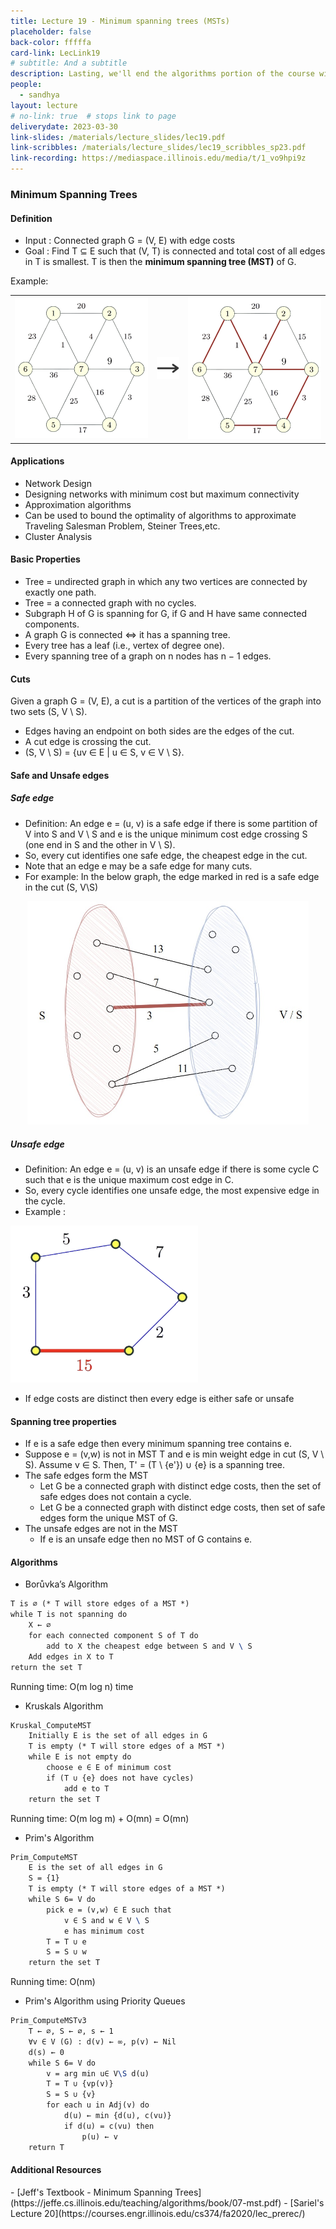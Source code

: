 ```yaml
---
title: Lecture 19 - Minimum spanning trees (MSTs)
placeholder: false
back-color: fffffa
card-link: LecLink19
# subtitle: And a subtitle
description: Lasting, we'll end the algorithms portion of the course with a discussion on minimum spanning tree algorithms. Will be a nice "cool-down" before the next midterm. 
people:
  - sandhya
layout: lecture
# no-link: true  # stops link to page 
deliverydate: 2023-03-30
link-slides: /materials/lecture_slides/lec19.pdf
link-scribbles: /materials/lecture_slides/lec19_scribbles_sp23.pdf
link-recording: https://mediaspace.illinois.edu/media/t/1_vo9hpi9z
---
```


<h3>Minimum Spanning Trees</h3>

<h4>Definition</h4>

- Input : Connected graph G = (V, E) with edge costs
- Goal : Find T $\subseteq$ E such that (V, T) is connected and total cost of all edges in T is smallest. T is then the **minimum spanning tree (MST)** of G.

Example:
<p align="center">

<table border='0' align="center"> 
  <tr>
    <td>
      <img src="/img/lectures/Lec19/mstb4.png" alt="text" style="width: 300px;">
    </td>   
    <td>
    <img src="/img/lectures/Lec15/arrow.png" alt="text" style="width: 50px;">
    </td> 
    <td>
    <img src="/img/lectures/Lec19/mstafter.png" alt="text" style="width: 300px;">
    </td>  
  </tr>
</table>
</p>
<h4>Applications</h4>

- Network Design
- Designing networks with minimum cost but maximum connectivity
- Approximation algorithms
- Can be used to bound the optimality of algorithms to approximate Traveling Salesman Problem, Steiner Trees,etc.
- Cluster Analysis

<h4>Basic Properties</h4>

- Tree = undirected graph in which any two vertices are connected by exactly one path.
- Tree = a connected graph with no cycles.
- Subgraph H of G is spanning for G, if G and H have same connected components.
- A graph G is connected $\Longleftrightarrow$ it has a spanning tree.
- Every tree has a leaf (i.e., vertex of degree one).
- Every spanning tree of a graph on n nodes has n − 1 edges.

<h4> Cuts </h4>
Given a graph G = (V, E), a cut is a partition of the vertices of the graph into two sets (S, V \ S).

- Edges having an endpoint on both sides are the edges of the cut.
- A cut edge is crossing the cut.
- (S, V \ S) = {uv $\in$ E | u $\in$ S, v $\in$ V \ S}.

<h4> Safe and Unsafe edges </h4>

<h5> Safe edge </h5>

- Definition: An edge e = (u, v) is a safe edge if there is some partition of V into S and V \ S and e is the unique minimum cost edge crossing S (one end in S and the other in V \ S).
- So, every cut identifies one safe edge, the cheapest edge in the cut.
- Note that an edge e may be a safe edge for many cuts.
- For example: In the below graph, the edge marked in red is a safe edge in the cut (S, V\S)
<p align="center">
<img src="/img/lectures/Lec19/safecut.jpg" alt="text" style="width: 450px;" >
</p>

<h5> Unsafe edge </h5>

- Definition: An edge e = (u, v) is an unsafe edge if there is some cycle C such that e is the unique maximum cost edge in C.
- So, every cycle identifies one unsafe edge, the most expensive edge in the cycle.
- Example : 

<img src="/img/lectures/Lec19/unsafe.png" alt="text" style="width: 300px;" >

- If edge costs are distinct then every edge is either safe or unsafe

<h4> Spanning tree properties </h4>

- If e is a safe edge then every minimum spanning tree contains e.
- Suppose e = (v,w) is not in MST T and e is min weight edge in cut (S, V \ S). Assume v ∈ S. Then, T' = (T \ {e'}) $\cup$ {e} is a spanning tree.
- The safe edges form the MST 
    - Let G be a connected graph with distinct edge costs, then the set of safe edges does not contain a cycle.
    - Let G be a connected graph with distinct edge costs, then set of safe edges form the unique MST of G.
- The unsafe edges are not in the MST
    - If e is an unsafe edge then no MST of G contains e. 

<h4> Algorithms </h4>

- Borůvka’s Algorithm
```latex
T is ∅ (* T will store edges of a MST *)
while T is not spanning do
    X ← ∅
    for each connected component S of T do
        add to X the cheapest edge between S and V \ S
    Add edges in X to T
return the set T
```
Running time: O(m log n) time

- Kruskals Algorithm
```latex
Kruskal_ComputeMST
    Initially E is the set of all edges in G
    T is empty (* T will store edges of a MST *)
    while E is not empty do
        choose e ∈ E of minimum cost
        if (T ∪ {e} does not have cycles)
            add e to T
    return the set T
```
Running time: O(m log m) + O(mn) = O(mn)

- Prim's Algorithm
```latex
Prim_ComputeMST
    E is the set of all edges in G
    S = {1}
    T is empty (* T will store edges of a MST *)
    while S 6= V do
        pick e = (v,w) ∈ E such that
            v ∈ S and w ∈ V \ S
            e has minimum cost
        T = T ∪ e
        S = S ∪ w
    return the set T
```
Running time: O(nm)
- Prim's Algorithm using Priority Queues
```latex
Prim_ComputeMSTv3
    T ← ∅, S ← ∅, s ← 1
    ∀v ∈ V (G) : d(v) ← ∞, p(v) ← Nil
    d(s) ← 0
    while S 6= V do
        v = arg min u∈ V\S d(u)
        T = T ∪ {vp(v)}
        S = S ∪ {v}
        for each u in Adj(v) do
            d(u) ← min {d(u), c(vu)}
            if d(u) = c(vu) then
                p(u) ← v
    return T
```

<h4>Additional Resources</h4>
- [Jeff's Textbook - Minimum Spanning Trees](https://jeffe.cs.illinois.edu/teaching/algorithms/book/07-mst.pdf)
- [Sariel's Lecture 20](https://courses.engr.illinois.edu/cs374/fa2020/lec_prerec/) 







